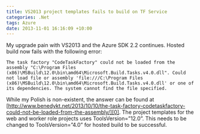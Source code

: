 ```yaml
---
title: VS2013 project templates fails to build on TF Service
categories: .Net
tags: Azure
date: 2013-11-01 16:16:09 +10:00
---
```


My upgrade pain with VS2013 and the Azure SDK 2.2 continues. Hosted build now fails with the following error:

```text
The task factory "CodeTaskFactory" could not be loaded from the assembly "C:\Program Files (x86)\MSBuild\12.0\bin\amd64\Microsoft.Build.Tasks.v4.0.dll". Could not load file or assembly 'file:///C:\Program Files (x86)\MSBuild\12.0\bin\amd64\Microsoft.Build.Tasks.v4.0.dll' or one of its dependencies. The system cannot find the file specified.
```

While my Polish is non-existent, the answer can be found at [http://www.benedykt.net/2013/10/10/the-task-factory-codetaskfactory-could-not-be-loaded-from-the-assembly/][0]. The project templates for the web and worker role projects uses ToolsVersion=”12.0”. This needs to be changed to ToolsVersion=”4.0” for hosted build to be successful.

[0]: http://www.benedykt.net/2013/10/10/the-task-factory-codetaskfactory-could-not-be-loaded-from-the-assembly/
